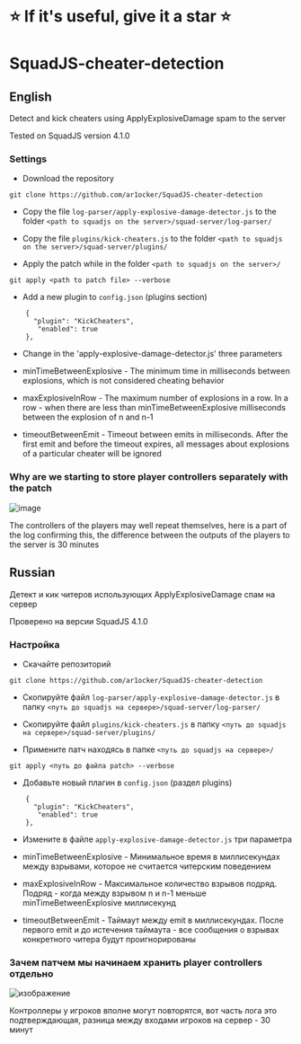 # ⭐ If it's useful, give it a star ⭐
# SquadJS-cheater-detection

## English

Detect and kick cheaters using ApplyExplosiveDamage spam to the server

Tested on SquadJS version 4.1.0

### Settings

- Download the repository 

```
git clone https://github.com/ar1ocker/SquadJS-cheater-detection
```

- Copy the file `log-parser/apply-explosive-damage-detector.js` to the folder `<path to squadjs on the server>/squad-server/log-parser/`

- Copy the file `plugins/kick-cheaters.js` to the folder `<path to squadjs on the server>/squad-server/plugins/`

- Apply the patch while in the folder `<path to squadjs on the server>/` 

```
git apply <path to patch file> --verbose
```

- Add a new plugin to `config.json` (plugins section)

```
    {
      "plugin": "KickCheaters",
       "enabled": true
    },
```

- Change in the 'apply-explosive-damage-detector.js' three parameters

- minTimeBetweenExplosive - The minimum time in milliseconds between explosions, which is not considered cheating behavior

- maxExplosiveInRow - The maximum number of explosions in a row. In a row - when there are less than minTimeBetweenExplosive milliseconds between the explosion of n and n-1

- timeoutBetweenEmit - Timeout between emits in milliseconds. After the first emit and before the timeout expires, all messages about explosions of a particular cheater will be ignored

### Why are we starting to store player controllers separately with the patch

![image](https://github.com/user-attachments/assets/7b9a8f37-27e8-4669-9258-e8eb02e563ca )

The controllers of the players may well repeat themselves, here is a part of the log confirming this, the difference between the outputs of the players to the server is 30 minutes

## Russian

Детект и кик читеров использующих ApplyExplosiveDamage спам на сервер

Проверено на версии SquadJS 4.1.0

### Настройка

- Скачайте репозиторий 

```
git clone https://github.com/ar1ocker/SquadJS-cheater-detection
```

- Скопируйте файл `log-parser/apply-explosive-damage-detector.js` в папку `<путь до squadjs на сервере>/squad-server/log-parser/`

- Скопируйте файл `plugins/kick-cheaters.js` в папку `<путь до squadjs на сервере>/squad-server/plugins/`

- Примените патч находясь в папке `<путь до squadjs на сервере>/` 

```
git apply <путь до файла patch> --verbose
```

- Добавьте новый плагин в `config.json` (раздел plugins)

```
    {
      "plugin": "KickCheaters",
       "enabled": true
    },
```

- Измените в файле `apply-explosive-damage-detector.js` три параметра

- minTimeBetweenExplosive - Минимальное время в миллисекундах между взрывами, которое не считается читерским поведением

- maxExplosiveInRow - Максимальное количество взрывов подряд. Подряд - когда между взрывом n и n-1 меньше minTimeBetweenExplosive миллисекунд

- timeoutBetweenEmit - Таймаут между emit в миллисекундах. После первого emit и до истечения таймаута - все сообщения о взрывах конкретного читера будут проигнорированы

### Зачем патчем мы начинаем хранить player controllers отдельно

![изображение](https://github.com/user-attachments/assets/7b9a8f37-27e8-4669-9258-e8eb02e563ca)

Контроллеры у игроков вполне могут повторятся, вот часть лога это подтверждающая, разница между входами игроков на сервер - 30 минут
